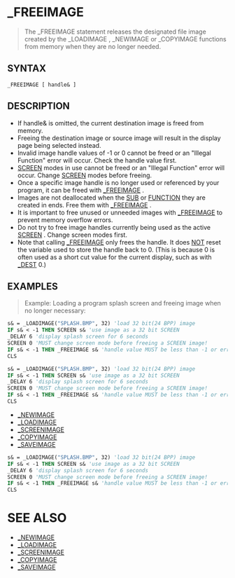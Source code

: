 # _FREEIMAGE
> The _FREEIMAGE statement releases the designated file image created by the _LOADIMAGE , _NEWIMAGE or _COPYIMAGE functions from memory when they are no longer needed.

## SYNTAX
`_FREEIMAGE [ handle& ]`

## DESCRIPTION
* If handle& is omitted, the current destination image is freed from memory.
* Freeing the destination image or source image will result in the display page being selected instead.
* Invalid image handle values of -1 or 0 cannot be freed or an "Illegal Function" error will occur. Check the handle value first.
* [SCREEN](SCREEN.md) modes in use cannot be freed or an "Illegal Function" error will occur. Change [SCREEN](SCREEN.md) modes before freeing.
* Once a specific image handle is no longer used or referenced by your program, it can be freed with [_FREEIMAGE](_FREEIMAGE.md) .
* Images are not deallocated when the [SUB](SUB.md) or [FUNCTION](FUNCTION.md) they are created in ends. Free them with [_FREEIMAGE](_FREEIMAGE.md) .
* It is important to free unused or unneeded images with [_FREEIMAGE](_FREEIMAGE.md) to prevent memory overflow errors.
* Do not try to free image handles currently being used as the active [SCREEN](SCREEN.md) . Change screen modes first.
* Note that calling [_FREEIMAGE](_FREEIMAGE.md) only frees the handle.  It does [NOT](NOT.md) reset the variable used to store the handle back to 0.  (This is because 0 is often used as a short cut value for the current display, such as with [_DEST](_DEST.md) 0.)


## EXAMPLES
> Example: Loading a program splash screen and freeing image when no longer necessary:

```vb
s& = _LOADIMAGE("SPLASH.BMP", 32) 'load 32 bit(24 BPP) image
IF s& < -1 THEN SCREEN s& 'use image as a 32 bit SCREEN
_DELAY 6 'display splash screen for 6 seconds
SCREEN 0 'MUST change screen mode before freeing a SCREEN image!
IF s& < -1 THEN _FREEIMAGE s& 'handle value MUST be less than -1 or error!
CLS
```


```vb
s& = _LOADIMAGE("SPLASH.BMP", 32) 'load 32 bit(24 BPP) image
IF s& < -1 THEN SCREEN s& 'use image as a 32 bit SCREEN
_DELAY 6 'display splash screen for 6 seconds
SCREEN 0 'MUST change screen mode before freeing a SCREEN image!
IF s& < -1 THEN _FREEIMAGE s& 'handle value MUST be less than -1 or error!
CLS
```

* [_NEWIMAGE](_NEWIMAGE.md)
* [_LOADIMAGE](_LOADIMAGE.md)
* [_SCREENIMAGE](_SCREENIMAGE.md)
* [_COPYIMAGE](_COPYIMAGE.md)
* [_SAVEIMAGE](_SAVEIMAGE.md)

```vb
s& = _LOADIMAGE("SPLASH.BMP", 32) 'load 32 bit(24 BPP) image
IF s& < -1 THEN SCREEN s& 'use image as a 32 bit SCREEN
_DELAY 6 'display splash screen for 6 seconds
SCREEN 0 'MUST change screen mode before freeing a SCREEN image!
IF s& < -1 THEN _FREEIMAGE s& 'handle value MUST be less than -1 or error!
CLS
```



# SEE ALSO
* [_NEWIMAGE](_NEWIMAGE.md)
* [_LOADIMAGE](_LOADIMAGE.md)
* [_SCREENIMAGE](_SCREENIMAGE.md)
* [_COPYIMAGE](_COPYIMAGE.md)
* [_SAVEIMAGE](_SAVEIMAGE.md)

